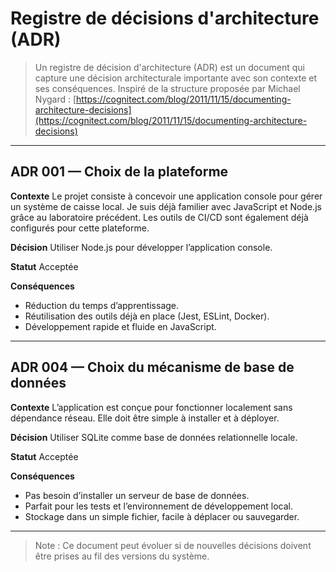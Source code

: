 # Registre de décisions d'architecture (ADR)

> Un registre de décision d'architecture (ADR) est un document qui capture une décision architecturale importante avec son contexte et ses conséquences. Inspiré de la structure proposée par Michael Nygard : [https://cognitect.com/blog/2011/11/15/documenting-architecture-decisions](https://cognitect.com/blog/2011/11/15/documenting-architecture-decisions)

---

## ADR 001 — Choix de la plateforme

**Contexte**
Le projet consiste à concevoir une application console pour gérer un système de caisse local. Je suis déjà familier avec JavaScript et Node.js grâce au laboratoire précédent. Les outils de CI/CD sont également déjà configurés pour cette plateforme.

**Décision**
Utiliser Node.js pour développer l’application console.

**Statut**
Acceptée

**Conséquences**

* Réduction du temps d’apprentissage.
* Réutilisation des outils déjà en place (Jest, ESLint, Docker).
* Développement rapide et fluide en JavaScript.

---

## ADR 004 — Choix du mécanisme de base de données

**Contexte**
L’application est conçue pour fonctionner localement sans dépendance réseau. Elle doit être simple à installer et à déployer.

**Décision**
Utiliser SQLite comme base de données relationnelle locale.

**Statut**
Acceptée

**Conséquences**

* Pas besoin d’installer un serveur de base de données.
* Parfait pour les tests et l’environnement de développement local.
* Stockage dans un simple fichier, facile à déplacer ou sauvegarder.

---

> Note : Ce document peut évoluer si de nouvelles décisions doivent être prises au fil des versions du système.
